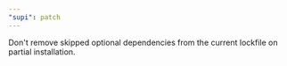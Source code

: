 ```yaml
---
"supi": patch
---
```


Don't remove skipped optional dependencies from the current lockfile on partial installation.

